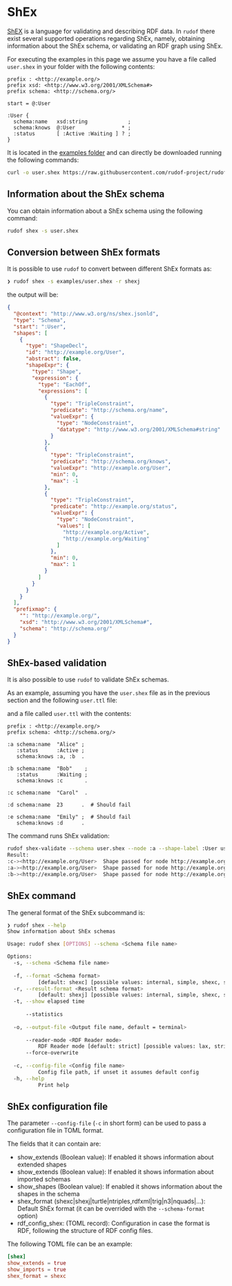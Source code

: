 # ShEx

[ShEX](https://shex.io/shex-semantics/) is a language for validating and describing RDF data.
In `rudof` there exist several supported operations regarding ShEx, namely, obtaining information about the ShEx schema, or validating an RDF graph using ShEx.

For executing the examples in this page we assume you have a file called `user.shex` in your folder with the following contents:

```shexc
prefix : <http://example.org/> 
prefix xsd: <http://www.w3.org/2001/XMLSchema#>
prefix schema: <http://schema.org/>

start = @:User 

:User {
  schema:name   xsd:string             ;
  schema:knows  @:User               * ;
  :status       [ :Active :Waiting ] ? ;
}
```

It is located in the [examples folder](https://github.com/rudof-project/rudof/tree/master/examples) and can directly be downloaded running the following commands:

```sh
curl -o user.shex https://raw.githubusercontent.com/rudof-project/rudof/refs/heads/master/examples/user.shex
```

## Information about the ShEx schema

You can obtain information about a ShEx schema using the following command:

```sh
rudof shex -s user.shex
```

## Conversion between ShEx formats

It is possible to use `rudof` to convert between different ShEx formats as:

```sh
❯ rudof shex -s examples/user.shex -r shexj
```

the output will be:

```json
{
  "@context": "http://www.w3.org/ns/shex.jsonld",
  "type": "Schema",
  "start": ":User",
  "shapes": [
    {
      "type": "ShapeDecl",
      "id": "http://example.org/User",
      "abstract": false,
      "shapeExpr": {
        "type": "Shape",
        "expression": {
          "type": "EachOf",
          "expressions": [
            {
              "type": "TripleConstraint",
              "predicate": "http://schema.org/name",
              "valueExpr": {
                "type": "NodeConstraint",
                "datatype": "http://www.w3.org/2001/XMLSchema#string"
              }
            },
            {
              "type": "TripleConstraint",
              "predicate": "http://schema.org/knows",
              "valueExpr": "http://example.org/User",
              "min": 0,
              "max": -1
            },
            {
              "type": "TripleConstraint",
              "predicate": "http://example.org/status",
              "valueExpr": {
                "type": "NodeConstraint",
                "values": [
                  "http://example.org/Active",
                  "http://example.org/Waiting"
                ]
              },
              "min": 0,
              "max": 1
            }
          ]
        }
      }
    }
  ],
  "prefixmap": {
    "": "http://example.org/",
    "xsd": "http://www.w3.org/2001/XMLSchema#",
    "schema": "http://schema.org/"
  }
}
```

## ShEx-based validation

It is also possible to use `rudof` to validate ShEx schemas.

As an example, assuming you have the `user.shex` file as in the previous section and the following `user.ttl` file:

and a file called `user.ttl` with the contents:

```turtle
prefix : <http://example.org/>
prefix schema: <http://schema.org/>

:a schema:name  "Alice" ;
   :status      :Active ;
   schema:knows :a, :b  .

:b schema:name  "Bob"    ;
   :status      :Waiting ;
   schema:knows :c       .

:c schema:name  "Carol"  .

:d schema:name  23      .  # Should fail

:e schema:name  "Emily" ;  # Should fail
   schema:knows :d      .
```

The command runs ShEx validation:

```sh
rudof shex-validate --schema user.shex --node :a --shape-label :User user.ttl
Result:
:c-><http://example.org/User>  Shape passed for node http://example.org/c: :User
:a-><http://example.org/User>  Shape passed for node http://example.org/a: :User
:b-><http://example.org/User>  Shape passed for node http://example.org/b: :User
```

## ShEx command

The general format of the ShEx subcommand is:

```sh
❯ rudof shex --help
Show information about ShEx schemas

Usage: rudof shex [OPTIONS] --schema <Schema file name>

Options:
  -s, --schema <Schema file name>
          
  -f, --format <Schema format>
          [default: shexc] [possible values: internal, simple, shexc, shexj, turtle, ntriples, rdfxml, trig, n3, nquads]
  -r, --result-format <Result schema format>
          [default: shexj] [possible values: internal, simple, shexc, shexj, turtle, ntriples, rdfxml, trig, n3, nquads]
  -t, --show elapsed time
          
      --statistics
          
  -o, --output-file <Output file name, default = terminal>
          
      --reader-mode <RDF Reader mode>
          RDF Reader mode [default: strict] [possible values: lax, strict]
      --force-overwrite
          
  -c, --config-file <Config file name>
          Config file path, if unset it assumes default config
  -h, --help
          Print help
```

## ShEx configuration file

The parameter `--config-file`  (`-c` in short form) can be used to pass a configuration file in TOML format.

The fields that it can contain are:

- show_extends (Boolean value): If enabled it shows information about extended shapes
- show_extends (Boolean value): If enabled it shows information about imported schemas
- show_shapes (Boolean value): If enabled it shows information about the shapes in the schema
- shex_format (shexc|shexj|turtle|ntriples,rdfxml|trig|n3|nquads|...): Default ShEx format (it can be overrided with the `--schema-format` option)
- rdf_config_shex: (TOML record): Configuration in case the format is RDF, following the structure of RDF config files.

The following TOML file can be an example:

```toml
[shex]
show_extends = true
show_imports = true
shex_format = shexc
```
